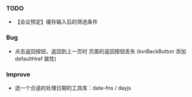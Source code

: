 ### TODO

- 【会议预定】缓存输入后的筛选条件

### Bug
- 点击返回按钮，返回到上一页时 页面的返回按钮丢失 (IonBackButton 添加 defaultHref 属性)

### Improve
- 选一个合适的处理日期的工具库：date-fns  /  dayjs 
